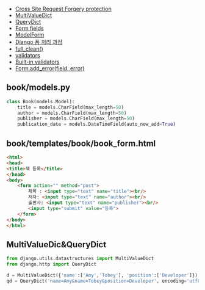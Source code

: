 * [Cross Site Request Forgery protection](https://docs.djangoproject.com/en/2.1/ref/csrf/)
* [MultiValueDict](https://github.com/django/django/blob/2.1/django/utils/datastructures.py#L43)
* [QueryDict](https://docs.djangoproject.com/en/2.1/ref/request-response/#querydict-objects)
* [Form fields](https://docs.djangoproject.com/en/2.1/ref/forms/fields/)
* [ModelForm](https://docs.djangoproject.com/en/2.1/topics/forms/modelforms/)
* [Django 폼 처리 과정](https://developer.mozilla.org/ko/docs/Learn/Server-side/Django/Forms#Django_%ED%8F%BC_%EC%B2%98%EB%A6%AC_%EA%B3%BC%EC%A0%95)
* [full_clean()](https://github.com/django/django/blob/master/django/forms/forms.py#LC368)
* [validators](https://docs.djangoproject.com/en/2.1/ref/validators/)
* [Built-in validators](https://docs.djangoproject.com/en/2.1/ref/validators/#built-in-validators)
* [Form.add_error(field, error)](https://docs.djangoproject.com/en/2.1/ref/forms/api/#django.forms.Form.add_error)

book/models.py
---
```python
class Book(models.Model):
    title = models.CharField(max_length=50)
    author = models.CharField(max_length=50)
    publisher = models.CharField(max_length=50)
    publication_date = models.DateTimeField(auto_now_add=True)
 ```


book/templates/book/book_form.html
---
```html
<html>
<head>
<title>책 등록</title>
</head>
<body>
    <form action="" method="post">
        제목 : <input type="text" name="title"><br/>
        저자: <input type="text" name="author"><br/>
        출판사: <input type="text" name="publisher"><br/>
        <input type="submit" value="등록">
    </form>
</body>
</html>

```
MultiValueDic&QueryDict
---
```python
from django.utils.datastructures import MultiValueDict
from django.http import QueryDict

d = MultiValueDict({'name':['Amy','Tobey'], 'position':['Developer']})
qd = QueryDict('name=Amy&name=Tobey&position=Developer', encoding='utf8')
```
